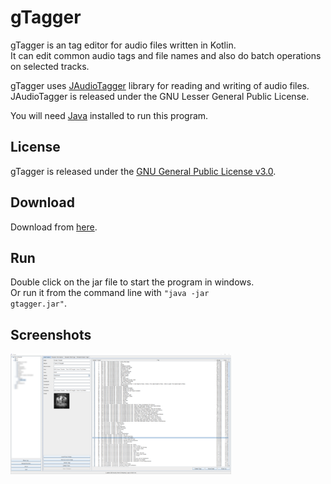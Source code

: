 # gTagger
gTagger is an tag editor for audio files written in Kotlin. <br />
It can edit common audio tags and file names and also do batch operations on selected tracks.<br />

gTagger uses [JAudioTagger](http://www.jthink.net/jaudiotagger) library for reading and writing of audio files.<br />
JAudioTagger is released under the GNU Lesser General Public License.<br />

You will need [Java](http://java.com) installed to run this program.<br />

## License
gTagger is released under the [GNU General Public License v3.0](LICENSE).<br />

## Download
Download from [here](https://github.com/gnuwimp/gtagger/releases).<br />

## Run
Double click on the jar file to start the program in windows.<br />
Or run it from the command line with <code>"java -jar gtagger.jar"</code>.<br />

## Screenshots
<img src="images/gtagger.png" width="70%" height="70%"/><br />

